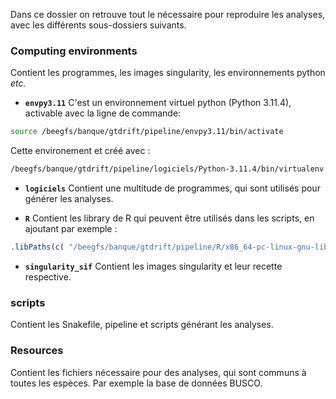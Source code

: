 Dans ce dossier on retrouve tout le nécessaire pour reproduire les analyses, avec les différents sous-dossiers suivants.

### Computing environments

Contient les programmes, les images singularity, les environnements python *etc.*

-   **`envpy3.11`** C'est un environnement virtuel python (Python 3.11.4), activable avec la ligne de commande:

``` bash
source /beegfs/banque/gtdrift/pipeline/envpy3.11/bin/activate
```

Cette environement et créé avec :

``` bash
/beegfs/banque/gtdrift/pipeline/logiciels/Python-3.11.4/bin/virtualenv --python="/beegfs/banque/gtdrift/pipeline/logiciels/Python-3.11.4/bin/python3.11" "/beegfs/banque/gtdrift/pipeline/envpy3.11/"
```

-   **`logiciels`** Contient une multitude de programmes, qui sont utilisés pour générer les analyses.

-   **`R`** Contient les library de R qui peuvent être utilisés dans les scripts, en ajoutant par exemple :

``` r
.libPaths(c( "/beegfs/banque/gtdrift/pipeline/R/x86_64-pc-linux-gnu-library/4.2" , .libPaths() ))
```

-   **`singularity_sif`** Contient les images singularity et leur recette respective.

### scripts

Contient les Snakefile, pipeline et scripts générant les analyses.

### Resources

Contient les fichiers nécessaire pour des analyses, qui sont communs à toutes les espèces. Par exemple la base de données BUSCO.
